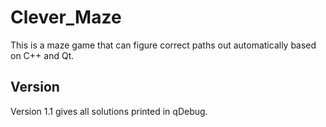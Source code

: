 # Clever_Maze
This is a maze game that can figure correct paths out automatically based on C++ and Qt.

## Version
Version 1.1 gives all solutions printed in qDebug.